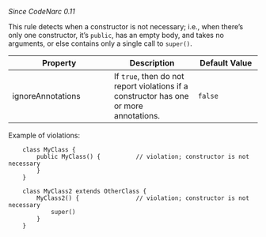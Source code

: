 *Since CodeNarc 0.11*

This rule detects when a constructor is not necessary; i.e., when
there’s only one constructor, it’s `public`, has an empty body, and
takes no arguments, or else contains only a single call to `super()`.

<table>
<colgroup>
<col style="width: 40%" />
<col style="width: 33%" />
<col style="width: 25%" />
</colgroup>
<thead>
<tr class="header">
<th>Property</th>
<th>Description</th>
<th>Default Value</th>
</tr>
</thead>
<tbody>
<tr class="odd">
<td>ignoreAnnotations</td>
<td>If <code>true</code>, then do not report violations if a constructor
has one or more annotations.</td>
<td><code>false</code></td>
</tr>
</tbody>
</table>

Example of violations:

        class MyClass {
            public MyClass() {          // violation; constructor is not necessary
            }
        }

        class MyClass2 extends OtherClass {
            MyClass2() {                // violation; constructor is not necessary
                super()
            }
        }
